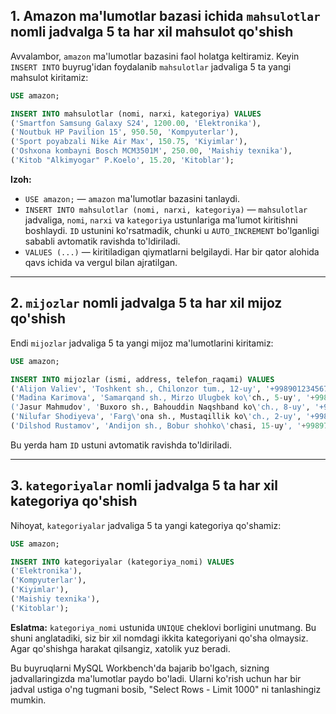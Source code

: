 ## 1\. Amazon ma'lumotlar bazasi ichida `mahsulotlar` nomli jadvalga 5 ta har xil mahsulot qo'shish

Avvalambor, `amazon` ma'lumotlar bazasini faol holatga keltiramiz. Keyin `INSERT INTO` buyrug'idan foydalanib `mahsulotlar` jadvaliga 5 ta yangi mahsulot kiritamiz:

```sql
USE amazon;

INSERT INTO mahsulotlar (nomi, narxi, kategoriya) VALUES
('Smartfon Samsung Galaxy S24', 1200.00, 'Elektronika'),
('Noutbuk HP Pavilion 15', 950.50, 'Kompyuterlar'),
('Sport poyabzali Nike Air Max', 150.75, 'Kiyimlar'),
('Oshxona kombayni Bosch MCM3501M', 250.00, 'Maishiy texnika'),
('Kitob "Alkimyogar" P.Koelo', 15.20, 'Kitoblar');
```

**Izoh:**

  * `USE amazon;` — `amazon` ma'lumotlar bazasini tanlaydi.
  * `INSERT INTO mahsulotlar (nomi, narxi, kategoriya)` — `mahsulotlar` jadvaliga, `nomi`, `narxi` va `kategoriya` ustunlariga ma'lumot kiritishni boshlaydi. `ID` ustunini ko'rsatmadik, chunki u `AUTO_INCREMENT` bo'lganligi sababli avtomatik ravishda to'ldiriladi.
  * `VALUES (...)` — kiritiladigan qiymatlarni belgilaydi. Har bir qator alohida qavs ichida va vergul bilan ajratilgan.

-----

## 2\. `mijozlar` nomli jadvalga 5 ta har xil mijoz qo'shish

Endi `mijozlar` jadvaliga 5 ta yangi mijoz ma'lumotlarini kiritamiz:

```sql
USE amazon;

INSERT INTO mijozlar (ismi, address, telefon_raqami) VALUES
('Alijon Valiev', 'Toshkent sh., Chilonzor tum., 12-uy', '+998901234567'),
('Madina Karimova', 'Samarqand sh., Mirzo Ulugbek ko\'ch., 5-uy', '+998917654321'),
('Jasur Mahmudov', 'Buxoro sh., Bahouddin Naqshband ko\'ch., 8-uy', '+998939876543'),
('Nilufar Shodiyeva', 'Farg\'ona sh., Mustaqillik ko\'ch., 2-uy', '+998941238765'),
('Dilshod Rustamov', 'Andijon sh., Bobur shohko\'chasi, 15-uy', '+998976543210');
```

Bu yerda ham `ID` ustuni avtomatik ravishda to'ldiriladi.

-----

## 3\. `kategoriyalar` nomli jadvalga 5 ta har xil kategoriya qo'shish

Nihoyat, `kategoriyalar` jadvaliga 5 ta yangi kategoriya qo'shamiz:

```sql
USE amazon;

INSERT INTO kategoriyalar (kategoriya_nomi) VALUES
('Elektronika'),
('Kompyuterlar'),
('Kiyimlar'),
('Maishiy texnika'),
('Kitoblar');
```

**Eslatma:** `kategoriya_nomi` ustunida `UNIQUE` cheklovi borligini unutmang. Bu shuni anglatadiki, siz bir xil nomdagi ikkita kategoriyani qo'sha olmaysiz. Agar qo'shishga harakat qilsangiz, xatolik yuz beradi.

Bu buyruqlarni MySQL Workbench'da bajarib bo'lgach, sizning jadvallaringizda ma'lumotlar paydo bo'ladi. Ularni ko'rish uchun har bir jadval ustiga o'ng tugmani bosib, "Select Rows - Limit 1000" ni tanlashingiz mumkin.